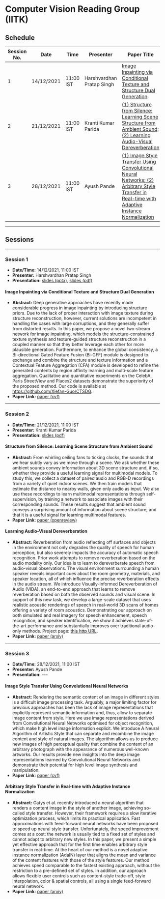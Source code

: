  # Computer Vision Reading Group (IITK)



 ## Schedule

 | Session No. | Date       | Time      | Presenter                 | Paper Title                                                            | Conf/Year | Links |
|-----------|------------|-----------|---------------------------|------------------------------------------------------------------------|-----------|-------|
| 1 | 14/12/2021 | 11:00 IST | Harshvardhan Pratap Singh | [Image Inpainting via Conditional Texture and Structure Dual Generation](#session-1) | ICCV 2021 |  [paper (cvf)](https://openaccess.thecvf.com/content/ICCV2021/html/Guo_Image_Inpainting_via_Conditional_Texture_and_Structure_Dual_Generation_ICCV_2021_paper.html), [slides (pptx)](slides/session1_image_inpainting.pptx), [slides (pdf)](slides/session1_image_inpainting.pdf)      |
|2 | 21/12/2021 | 11:00 IST | Kranti Kumar Parida       | [(1) Structure from Silence: Learning Scene Structure from Ambient Sound; (2) Learning Audio-Visual Dereverberation](#session-2)                                                                    |  (1) CoRL 2021; (2) arxiv 2021         |   [(1) paper (openreview)](https://openreview.net/forum?id=ht3aHpc1hUt), [(2) paper (arxiv)](https://arxiv.org/abs/2106.07732), [slides (pdf)](slides/session2_sound2depth_dereverberation.pdf)   |
|3 | 28/12/2021 | 11:00 IST | Ayush Pande       | [(1) Image Style Transfer Using Convolutional Neural Networks; (2) Arbitrary Style Transfer in Real-time with Adaptive Instance Normalization](#session-3)                                                                    |  (1) CVPR 2016; (2) ICCV 2017         |   [(1) paper (cvf)](https://openaccess.thecvf.com/content_cvpr_2016/html/Gatys_Image_Style_Transfer_CVPR_2016_paper.html), [(2) paper (arxiv)](https://arxiv.org/abs/1703.06868)  |
----
## Sessions
---

### Session 1

- **Date/Time:** 14/12/2021, 11:00 IST
- **Presenter:** Harshvardhan Pratap Singh
- **Presentation:** [slides (pptx)](slides/session1_image_inpainting.pptx), [slides (pdf)](slides/session1_image_inpainting.pdf) 

#### Image Inpainting via Conditional Texture and Structure Dual Generation

- **Abstract:** Deep generative approaches have recently made considerable progress in image inpainting by introducing structure priors. Due to the lack of proper interaction with image texture during structure reconstruction, however, current solutions are incompetent in handling the cases with large corruptions, and they generally suffer from distorted results. In this paper, we propose a novel two-stream network for image inpainting, which models the structure-constrained texture synthesis and texture-guided structure reconstruction in a coupled manner so that they better leverage each other for more plausible generation. Furthermore, to enhance the global consistency, a Bi-directional Gated Feature Fusion (Bi-GFF) module is designed to exchange and combine the structure and texture information and a Contextual Feature Aggregation (CFA) module is developed to refine the generated contents by region affinity learning and multi-scale feature aggregation. Qualitative and quantitative experiments on the CelebA, Paris StreetView and Places2 datasets demonstrate the superiority of the proposed method. Our code is available at https://github.com/Xiefan-Guo/CTSDG.
- **Paper Link:** [paper (cvf)](https://openaccess.thecvf.com/content/ICCV2021/html/Guo_Image_Inpainting_via_Conditional_Texture_and_Structure_Dual_Generation_ICCV_2021_paper.html)



---

### Session 2

- **Date/Time:** 21/12/2021, 11:00 IST
- **Presenter:** Kranti Kumar Parida
- **Presentation:** [slides (pdf)](slides/session2_sound2depth_dereverberation.pdf)

#### Structure from Silence: Learning Scene Structure from Ambient Sound
- **Abstract:** From whirling ceiling fans to ticking clocks, the sounds that we hear subtly vary as we move through a scene. We ask whether these ambient sounds convey information about 3D scene structure and, if so, whether they provide a useful learning signal for multimodal models. To study this, we collect a dataset of paired audio and RGB-D recordings from a variety of quiet indoor scenes. We then train models that estimate the distance to nearby walls, given only audio as input. We also use these recordings to learn multimodal representations through self-supervision, by training a network to associate images with their corresponding sounds. These results suggest that ambient sound conveys a surprising amount of information about scene structure, and that it is a useful signal for learning multimodal features.
- **Paper Link:** [paper (openreview)](https://openreview.net/forum?id=ht3aHpc1hUt)

#### Learning Audio-Visual Dereverberation
- **Abstract:** Reverberation from audio reflecting off surfaces and objects in the environment not only degrades the quality of speech for human perception, but also severely impacts the accuracy of automatic speech recognition. Prior work attempts to remove reverberation based on the audio modality only. Our idea is to learn to dereverberate speech from audio-visual observations. The visual environment surrounding a human speaker reveals important cues about the room geometry, materials, and speaker location, all of which influence the precise reverberation effects in the audio stream. We introduce Visually-Informed Dereverberation of Audio (VIDA), an end-to-end approach that learns to remove reverberation based on both the observed sounds and visual scene. In support of this new task, we develop a large-scale dataset that uses realistic acoustic renderings of speech in real-world 3D scans of homes offering a variety of room acoustics. Demonstrating our approach on both simulated and real imagery for speech enhancement, speech recognition, and speaker identification, we show it achieves state-of-the-art performance and substantially improves over traditional audio-only methods. Project page: [this http URL](http://vision.cs.utexas.edu/projects/learning-audio-visual-dereverberation).
- **Paper Link:** [paper (arxiv)](https://arxiv.org/abs/2106.07732)


---

### Session 3

- **Date/Time:** 28/12/2021, 11:00 IST
- **Presenter:** Ayush Pande
- **Presentation:** ---

#### Image Style Transfer Using Convolutional Neural Networks
- **Abstract:** Rendering the semantic content of an image in different styles is a difficult image processing task. Arguably, a major limiting factor for previous approaches has been the lack of image representations that explicitly represent semantic information and, thus, allow to separate image content from style. Here we use image representations derived from Convolutional Neural Networks optimised for object recognition, which make high level image information explicit. We introduce A Neural Algorithm of Artistic Style that can separate and recombine the image content and style of natural images. The algorithm allows us to produce new images of high perceptual quality that combine the content of an arbitrary photograph with the appearance of numerous well-known artworks. Our results provide new insights into the deep image representations learned by Convolutional Neural Networks and demonstrate their potential for high level image synthesis and manipulation.
- **Paper Link:** [paper (cvf)](https://openaccess.thecvf.com/content_cvpr_2016/html/Gatys_Image_Style_Transfer_CVPR_2016_paper.html)

#### Arbitrary Style Transfer in Real-time with Adaptive Instance Normalization
- **Abstract:** Gatys et al. recently introduced a neural algorithm that renders a content image in the style of another image, achieving so-called style transfer. However, their framework requires a slow iterative optimization process, which limits its practical application. Fast approximations with feed-forward neural networks have been proposed to speed up neural style transfer. Unfortunately, the speed improvement comes at a cost: the network is usually tied to a fixed set of styles and cannot adapt to arbitrary new styles. In this paper, we present a simple yet effective approach that for the first time enables arbitrary style transfer in real-time. At the heart of our method is a novel adaptive instance normalization (AdaIN) layer that aligns the mean and variance of the content features with those of the style features. Our method achieves speed comparable to the fastest existing approach, without the restriction to a pre-defined set of styles. In addition, our approach allows flexible user controls such as content-style trade-off, style interpolation, color & spatial controls, all using a single feed-forward neural network.
- **Paper Link:** [paper (arxiv)](https://arxiv.org/abs/1703.06868)